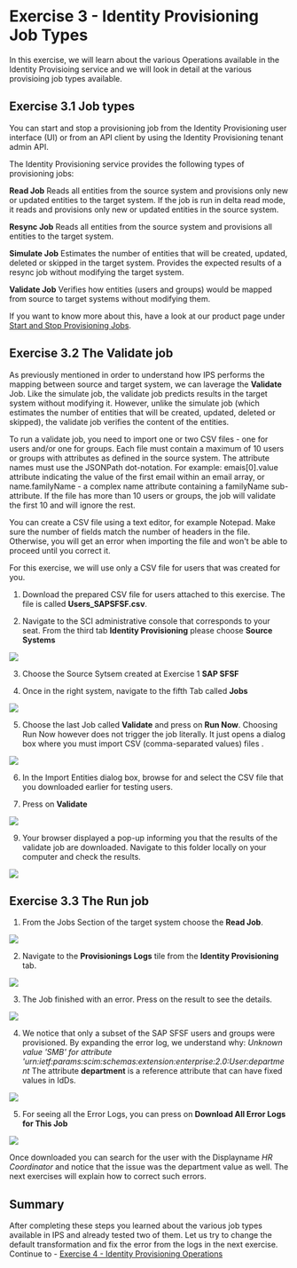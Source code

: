 # Exercise 3 - Identity Provisioning Job Types

In this exercise, we will learn about the various Operations available in the Identity Provisioing service and we will look in detail at the various provisioing job types available.  


## Exercise 3.1 Job types
You can start and stop a provisioning job from the Identity Provisioning user interface (UI) or from an API client by using the Identity Provisioning tenant admin API.

The Identity Provisioning service provides the following types of provisioning jobs:

**Read Job**
Reads all entities from the source system and provisions only new or updated entities to the target system. If the job is run in delta read mode, it reads and provisions only new or updated entities in the source system.

**Resync Job** 
Reads all entities from the source system and provisions all entities to the target system.

**Simulate Job**
Estimates the number of entities that will be created, updated, deleted or skipped in the target system. Provides the expected results of a resync job without modifying the target system.

**Validate Job**
Verifies how entities (users and groups) would be mapped from source to target systems without modifying them.

If you want to know more about this, have a look at our product page under [Start and Stop Provisioning Jobs](https://help.sap.com/docs/identity-provisioning/identity-provisioning/start-and-stop-provisioning-jobs?locale=en-US&version=Cloud).


## Exercise 3.2 The Validate job

As previously mentioned in order to understand how IPS performs the mapping between source and target system, we can laverage the **Validate** Job.
Like the simulate job, the validate job predicts results in the target system without modifying it. However, unlike the simulate job (which estimates the number of entities that will be created, updated, deleted or skipped), the validate job verifies the content of the entities. 

To run a validate job, you need to import one or two CSV files - one for users and/or one for groups. Each file must contain a maximum of 10 users or groups with attributes as defined in the source system. The attribute names must use the JSONPath dot-notation. For example: emais[0].value attribute indicating the value of the first email within an email array, or name.familyName - a complex name attribute containing a familyName sub-attribute. If the file has more than 10 users or groups, the job will validate the first 10 and will ignore the rest.

You can create a CSV file using a text editor, for example Notepad. Make sure the number of fields match the number of headers in the file. Otherwise, you will get an error when importing the file and won't be able to proceed until you correct it.

For this exercise, we will use only a CSV file for users that was created for you. 

1. Download the prepared CSV file for users attached to this exercise.  The file is called **Users_SAPSFSF.csv**.

2. Navigate to the SCI administrative console that corresponds to your seat. From the third tab **Identity Provisioning** please choose **Source Systems**

<img src="/exercises/ex3/images/32.png">

3. Choose the Source Sytsem created at Exercise 1 **SAP SFSF**


4. Once in the right system, navigate to the fifth Tab called **Jobs**

<img src="/exercises/ex3/images/34.png">

   
5. Choose the last Job called **Validate** and press on **Run Now**. Choosing Run Now however does not trigger the job literally. It just opens a dialog box where you must import CSV (comma-separated values) files .

<img src="/exercises/ex3/images/35.png">

   
6. In the Import Entities dialog box, browse for and select the CSV file that you downloaded earlier for testing users.

7. Press on **Validate**

<img src="/exercises/ex3/images/37.png">

   
9. Your browser displayed a pop-up informing you that the results of the validate job are downloaded. Navigate to this folder locally on your computer and check the results.

<img src="/exercises/ex3/images/39.png">

## Exercise 3.3 The Run job

1. From the Jobs Section of the target system choose the **Read Job**.
   
<img src="/exercises/ex3/images/331.png">

2. Navigate to the **Provisionings Logs** tile from the **Identity Provisioning** tab.

<img src="/exercises/ex3/images/332.png">
   
3. The Job finished with an error. Press on the result to see the details.

<img src="/exercises/ex3/images/333.png"> 

4. We notice that only a subset of the SAP SFSF users and groups were provisioned. By expanding the error log, we understand why:  _Unknown value 'SMB' for attribute 'urn:ietf:params:scim:schemas:extension:enterprise:2.0:User:department_
The attribute **department** is a reference attribute that can have fixed values in IdDs.

<img src="/exercises/ex3/images/334.png" > 

5. For seeing all the Error Logs, you can press on **Download All Error Logs for This Job**

<img src="/exercises/ex3/images/335.png" > 

Once downloaded you can search for the user with the Displayname _HR Coordinator_ and notice that the issue was the department value as well. The next exercises will explain how to correct such errors.

## Summary 
After completing these steps you learned about the various job types available in IPS and already tested two of them. Let us try to change the default transformation and fix the error from the logs in the next exercise. 
Continue to - [Exercise 4 - Identity Provisioning Operations](../ex4/README.md)
